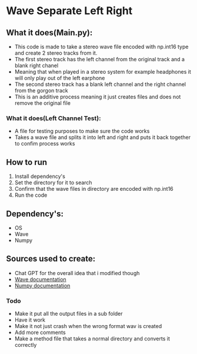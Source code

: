 # Wave Separate Left Right

## What it does(Main.py):
+ This code is made to take a stereo wave file encoded with np.int16 type and create 2 stereo tracks from it.
+ The first stereo track has the left channel from the original track and a blank right chanel
+ Meaning that when played in a stereo system for example headphones it will only play out of the left earphone
+ The second stereo track has a blank left channel and the right channel from the gorgon track
+ This is an additive process meaning it just creates files and does not remove the original file

### What it does(Left Channel Test):
+ A file for testing purposes to make sure the code works
+ Takes a wave file and splits it into left and right and puts it back together to confim process works

## How to run
1. Install dependency's
2. Set the directory for it to search
3. Confirm that the wave files in directory are encoded with np.int16
4. Run the code

 
## Dependency's:
+ OS
+ Wave
+ Numpy 

## Sources used to create:
+ Chat GPT for the overall idea that i modified though
+ [Wave documentation](https://docs.python.org/3/library/wave.html "Wave Site")
+ [Numpy documentation](https://numpy.org/doc/stable/index.html "NumPy documentation")

### Todo
+ Make it put all the output files in a sub folder
+ Have it work
+ Make it not just crash when the wrong format wav is created
+ Add more comments
+ Make a method file that takes a normal directory and converts it correctly